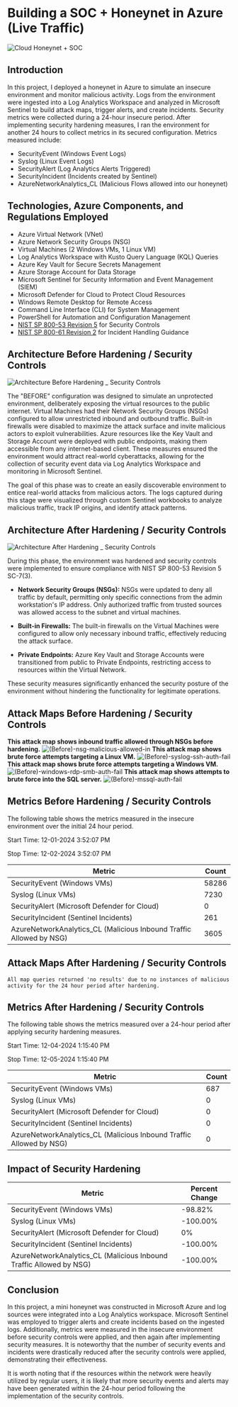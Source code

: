 # Building a SOC + Honeynet in Azure (Live Traffic)
![Cloud Honeynet + SOC](https://github.com/user-attachments/assets/641e6b1d-791b-4641-8a1f-02fb8336c6fc)




## Introduction

In this project, I deployed a honeynet in Azure to simulate an insecure environment and monitor malicious activity. Logs from the environment were ingested into a Log Analytics Workspace and analyzed in Microsoft Sentinel to build attack maps, trigger alerts, and create incidents. Security metrics were collected during a 24-hour insecure period. After implementing security hardening measures, I ran the environment for another 24 hours to collect metrics in its secured configuration. Metrics measured include:

- SecurityEvent (Windows Event Logs)
- Syslog (Linux Event Logs)
- SecurityAlert (Log Analytics Alerts Triggered)
- SecurityIncident (Incidents created by Sentinel)
- AzureNetworkAnalytics_CL (Malicious Flows allowed into our honeynet)

## Technologies, Azure Components, and Regulations Employed

- Azure Virtual Network (VNet)
- Azure Network Security Groups (NSG)
- Virtual Machines (2 Windows VMs, 1 Linux VM)
- Log Analytics Workspace with Kusto Query Language (KQL) Queries
- Azure Key Vault for Secure Secrets Management
- Azure Storage Account for Data Storage
- Microsoft Sentinel for Security Information and Event Management (SIEM)
- Microsoft Defender for Cloud to Protect Cloud Resources
- Windows Remote Desktop for Remote Access
- Command Line Interface (CLI) for System Management
- PowerShell for Automation and Configuration Management
- <a href="https://csrc.nist.gov/pubs/sp/800/53/r5/upd1/final"> NIST SP 800-53 Revision 5</a> for Security Controls
- <a href="https://csrc.nist.gov/pubs/sp/800/61/r2/final"> NIST SP 800-61 Revision 2</a> for Incident Handling Guidance


## Architecture Before Hardening / Security Controls
![Architecture Before Hardening _ Security Controls](https://github.com/user-attachments/assets/e1d5f5ed-c28c-4ad7-9cdb-e5b3ed12b015)

The "BEFORE" configuration was designed to simulate an unprotected environment, deliberately exposing the virtual resources to the public internet. Virtual Machines had their Network Security Groups (NSGs) configured to allow unrestricted inbound and outbound traffic. Built-in firewalls were disabled to maximize the attack surface and invite malicious actors to exploit vulnerabilities. Azure resources like the Key Vault and Storage Account were deployed with public endpoints, making them accessible from any internet-based client. These measures ensured the environment would attract real-world cyberattacks, allowing for the collection of security event data via Log Analytics Workspace and monitoring in Microsoft Sentinel.

The goal of this phase was to create an easily discoverable environment to entice real-world attacks from malicious actors. The logs captured during this stage were visualized through custom Sentinel workbooks to analyze malicious traffic, track IP origins, and identify attack patterns.


## Architecture After Hardening / Security Controls
![Architecture After Hardening _ Security Controls](https://github.com/user-attachments/assets/a0a04c20-2a52-4a45-9dc6-ea088dfcaeb5)

During this phase, the environment was hardened and security controls were implemented to ensure compliance with NIST SP 800-53 Revision 5 SC-7(3).

- **Network Security Groups (NSGs):** NSGs were updated to deny all traffic by default, permitting only specific connections from the admin workstation's IP address. Only authorized traffic from trusted sources was allowed access to the subnet and virtual machines.

- **Built-in Firewalls:** The built-in firewalls on the Virtual Machines were configured to allow only necessary inbound traffic, effectively reducing the attack surface.

- **Private Endpoints:** Azure Key Vault and Storage Accounts were transitioned from public to Private Endpoints, restricting access to resources within the Virtual Network.

These security measures significantly enhanced the security posture of the environment without hindering the functionality for legitimate operations.

## Attack Maps Before Hardening / Security Controls
**This attack map shows inbound traffic allowed through NSGs before hardening.**
![(Before)-nsg-malicious-allowed-in](https://github.com/user-attachments/assets/f5a438a5-e7f1-48a6-9922-ba4781fadad0)
**This attack map shows brute force attempts targeting a Linux VM.**
![(Before)-syslog-ssh-auth-fail](https://github.com/user-attachments/assets/d5de6435-b486-4e81-86a4-cfc759ac934e)
**This attack map shows brute force attempts targeting a Windows VM.**
![(Before)-windows-rdp-smb-auth-fail](https://github.com/user-attachments/assets/dbbdf0d7-94ee-4ff9-ba7a-1b9d7ed21754)
**This attack map shows attempts to brute force into the SQL server.**
![(Before)-mssql-auth-fail](https://github.com/user-attachments/assets/76a58758-6c03-4903-a1dc-0a2e3bde8809)


## Metrics Before Hardening / Security Controls

The following table shows the metrics measured in the insecure environment over the initial 24 hour period.

Start Time: 12-01-2024 3:52:07 PM

Stop Time: 12-02-2024 3:52:07 PM

| Metric                                                             | Count
| ------------------------------------------------------------------ | -----
| SecurityEvent (Windows VMs)                                        | 58286
| Syslog (Linux VMs)                                                 | 7230
| SecurityAlert (Microsoft Defender for Cloud)                       | 0
| SecurityIncident (Sentinel Incidents)                              | 261
| AzureNetworkAnalytics_CL (Malicious Inbound Traffic Allowed by NSG)| 3605

## Attack Maps After Hardening / Security Controls

```All map queries returned 'no results' due to no instances of malicious activity for the 24 hour period after hardening.```

## Metrics After Hardening / Security Controls

The following table shows the metrics measured over a 24-hour period after applying security hardening measures.

Start Time: 12-04-2024 1:15:40 PM

Stop Time:	12-05-2024 1:15:40 PM

| Metric                                                             | Count
| ------------------------------------------------------------------ | -----
| SecurityEvent (Windows VMs)                                        | 687
| Syslog (Linux VMs)                                                 | 0
| SecurityAlert (Microsoft Defender for Cloud)                       | 0
| SecurityIncident (Sentinel Incidents)                              | 0
| AzureNetworkAnalytics_CL (Malicious Inbound Traffic Allowed by NSG)| 0

## Impact of Security Hardening

| Metric                                                             | Percent Change
| ------------------------------------------------------------------ | -----
| SecurityEvent (Windows VMs)                                        | -98.82%
| Syslog (Linux VMs)                                                 | -100.00%
| SecurityAlert (Microsoft Defender for Cloud)                       | 0%
| SecurityIncident (Sentinel Incidents)                              | -100.00%
| AzureNetworkAnalytics_CL (Malicious Inbound Traffic Allowed by NSG)| -100.00%

## Conclusion

In this project, a mini honeynet was constructed in Microsoft Azure and log sources were integrated into a Log Analytics workspace. Microsoft Sentinel was employed to trigger alerts and create incidents based on the ingested logs. Additionally, metrics were measured in the insecure environment before security controls were applied, and then again after implementing security measures. It is noteworthy that the number of security events and incidents were drastically reduced after the security controls were applied, demonstrating their effectiveness.

It is worth noting that if the resources within the network were heavily utilized by regular users, it is likely that more security events and alerts may have been generated within the 24-hour period following the implementation of the security controls.
